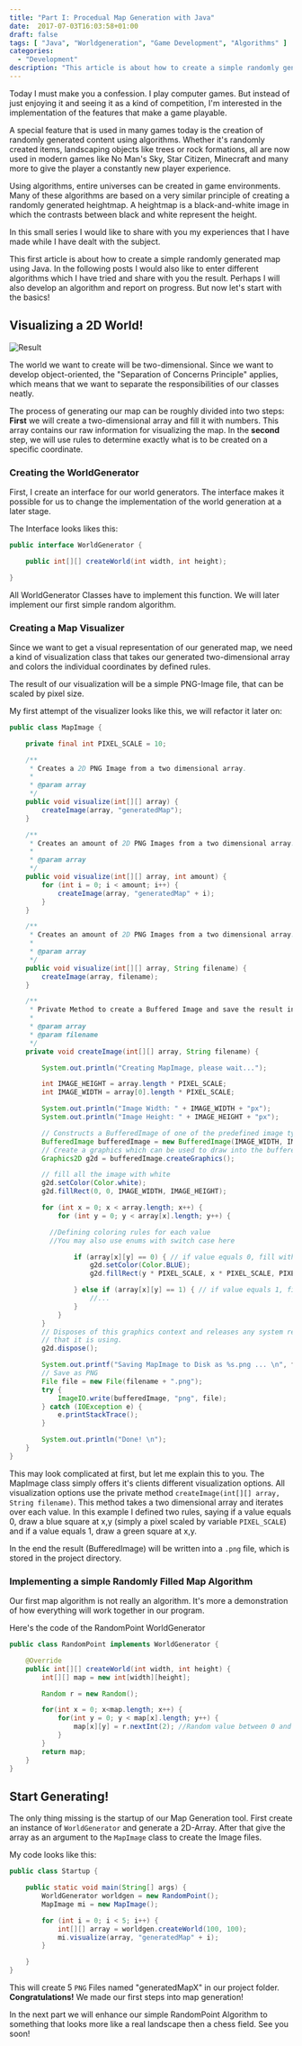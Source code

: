 ```yaml
---
title: "Part I: Procedual Map Generation with Java"
date:  2017-07-03T16:03:58+01:00
draft: false
tags: [ "Java", "Worldgeneration", "Game Development", "Algorithms" ]
categories:
  - "Development"
description: "This article is about how to create a simple randomly generated map using Java for game development purposes. "
---
```


Today I must make you a confession. I play computer games. But instead of just enjoying it and seeing it as a kind of competition, I'm interested in the implementation of the features that make a game playable.

A special feature that is used in many games today is the creation of randomly generated content using algorithms. Whether it's randomly created items, landscaping objects like trees or rock formations, all are now used in modern games like No Man's Sky, Star Citizen, Minecraft and many more to give the player a constantly new player experience.

Using algorithms, entire universes can be created in game environments. Many of these algorithms are based on a very similar principle of creating a randomly generated heightmap. A heightmap is a black-and-white image in which the contrasts between black and white represent the height.

In this small series I would like to share with you my experiences that I have made while I have dealt with the subject.

This first article is about how to create a simple randomly generated map using Java. In the following posts I would also like to enter different algorithms which I have tried and share with you the result. Perhaps I will also develop an algorithm and report on progress. But now let's start with the basics!

## Visualizing a 2D World!

![Result](/img/blog/2017/worldgeneration-java-part1/output_01.gif)

The world we want to create will be two-dimensional. Since we want to develop object-oriented, the "Separation of Concerns Principle" applies, which means that we want to separate the responsibilities of our classes neatly.

The process of generating our map can be roughly divided into two steps: **First** we will create a two-dimensional array and fill it with numbers. This array contains our raw information for visualizing the map. In the **second** step, we will use rules to determine exactly what is to be created on a specific coordinate.

### Creating the WorldGenerator

First, I create an interface for our world generators. The interface makes it possible for us to change the implementation of the world generation at a later stage.

The Interface looks likes this:

```java
public interface WorldGenerator {

	public int[][] createWorld(int width, int height);

}
```

All WorldGenerator Classes have to implement this function. We will later implement our first simple random algorithm.

### Creating a Map Visualizer

Since we want to get a visual representation of our generated map, we need a kind of visualization class that takes our generated two-dimensional array and colors the individual coordinates by defined rules.

The result of our visualization will be a simple PNG-Image file, that can be scaled by pixel size.

My first attempt of the visualizer looks like this, we will refactor it later on:

```java
public class MapImage {

	private final int PIXEL_SCALE = 10;

	/**
	 * Creates a 2D PNG Image from a two dimensional array.
	 *
	 * @param array
	 */
	public void visualize(int[][] array) {
		createImage(array, "generatedMap");
	}

	/**
	 * Creates an amount of 2D PNG Images from a two dimensional array.
	 *
	 * @param array
	 */
	public void visualize(int[][] array, int amount) {
		for (int i = 0; i < amount; i++) {
			createImage(array, "generatedMap" + i);
		}
	}

	/**
	 * Creates an amount of 2D PNG Images from a two dimensional array.
	 *
	 * @param array
	 */
	public void visualize(int[][] array, String filename) {
		createImage(array, filename);
	}

	/**
	 * Private Method to create a Buffered Image and save the result in a file.
	 *
	 * @param array
	 * @param filename
	 */
	private void createImage(int[][] array, String filename) {

		System.out.println("Creating MapImage, please wait...");

		int IMAGE_HEIGHT = array.length * PIXEL_SCALE;
		int IMAGE_WIDTH = array[0].length * PIXEL_SCALE;

		System.out.println("Image Width: " + IMAGE_WIDTH + "px");
		System.out.println("Image Height: " + IMAGE_HEIGHT + "px");

		// Constructs a BufferedImage of one of the predefined image types.
		BufferedImage bufferedImage = new BufferedImage(IMAGE_WIDTH, IMAGE_HEIGHT, BufferedImage.TYPE_INT_RGB);
		// Create a graphics which can be used to draw into the buffered image
		Graphics2D g2d = bufferedImage.createGraphics();

		// fill all the image with white
		g2d.setColor(Color.white);
		g2d.fillRect(0, 0, IMAGE_WIDTH, IMAGE_HEIGHT);

		for (int x = 0; x < array.length; x++) {
			for (int y = 0; y < array[x].length; y++) {

          //Defining coloring rules for each value
          //You may also use enums with switch case here

				if (array[x][y] == 0) { // if value equals 0, fill with water
					g2d.setColor(Color.BLUE);
					g2d.fillRect(y * PIXEL_SCALE, x * PIXEL_SCALE, PIXEL_SCALE, PIXEL_SCALE);

				} else if (array[x][y] == 1) { // if value equals 1, fill with land
					//...
				}
			}
		}
		// Disposes of this graphics context and releases any system resources
		// that it is using.
		g2d.dispose();

		System.out.printf("Saving MapImage to Disk as %s.png ... \n", filename);
		// Save as PNG
		File file = new File(filename + ".png");
		try {
			ImageIO.write(bufferedImage, "png", file);
		} catch (IOException e) {
			e.printStackTrace();
		}

		System.out.println("Done! \n");
	}
}

```

This may look complicated at first, but let me explain this to you. The MapImage class simply offers it's clients different visualization options. All visualization options use the private method `createImage(int[][] array, String filename)`. This method takes a two dimensional array and iterates over each value. In this example I defined two rules, saying if a value equals 0, draw a blue square at x,y (simply a pixel scaled by variable `PIXEL_SCALE`) and if a value equals 1, draw a green square at x,y.

In the end the result (BufferedImage) will be written into a `.png` file, which is stored in the project directory.

### Implementing a simple Randomly Filled Map Algorithm

Our first map algorithm is not really an algorithm. It's more a demonstration of how everything will work together in our program.

Here's the code of the RandomPoint WorldGenerator

```java
public class RandomPoint implements WorldGenerator {

	@Override
	public int[][] createWorld(int width, int height) {
		int[][] map = new int[width][height];

		Random r = new Random();

		for(int x = 0; x<map.length; x++) {
			for(int y = 0; y < map[x].length; y++) {
				map[x][y] = r.nextInt(2); //Random value between 0 and 1;
			}
		}
		return map;
	}
}
```

## Start Generating!

The only thing missing is the startup of our Map Generation tool. First create an instance of `WorldGenerator` and generate a 2D-Array. After that give the array as an argument to the `MapImage` class to create the Image files.

My code looks like this:

```java
public class Startup {

	public static void main(String[] args) {
		WorldGenerator worldgen = new RandomPoint();
		MapImage mi = new MapImage();

		for (int i = 0; i < 5; i++) {
			int[][] array = worldgen.createWorld(100, 100);
			mi.visualize(array, "generatedMap" + i);
		}

	}
}
```

This will create 5 `PNG` Files named "generatedMapX" in our project folder. **Congratulations!** We made our first steps into map generation!

In the next part we will enhance our simple RandomPoint Algorithm to something that looks more like a real landscape then a chess field. See you soon!
